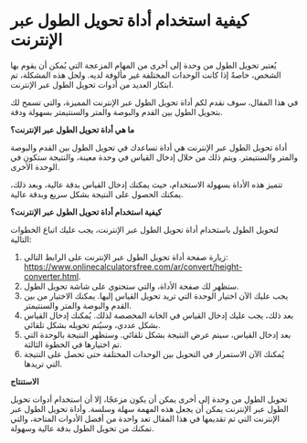 كيفية استخدام أداة تحويل الطول عبر الإنترنت
===========================================

يُعتبر تحويل الطول من وحدة إلى أخرى من المهام المزعجة التي يُمكن أن يقوم بها الشخص، خاصةً إذا كانت الوحدات المختلفة غير مألوفة لديه. ولحل هذه المشكلة، تم ابتكار العديد من أدوات تحويل الطول عبر الإنترنت.

في هذا المقال، سوف نقدم لكم أداة تحويل الطول عبر الإنترنت المميزة، والتي تسمح لك بتحويل الطول بين القدم والبوصة والمتر والسنتيمتر بسهولة ودقة.

**ما هي أداة تحويل الطول عبر الإنترنت؟**

أداة تحويل الطول عبر الإنترنت هي أداة تساعدك في تحويل الطول بين القدم والبوصة والمتر والسنتيمتر. ويتم ذلك من خلال إدخال القياس في وحدة معينة، والنتيجة ستكون في الوحدة الأخرى.

تتميز هذه الأداة بسهولة الاستخدام، حيث يمكنك إدخال القياس بدقة عالية، وبعد ذلك، يمكنك الحصول على النتيجة بشكل سريع وبدقة عالية.

**كيفية استخدام أداة تحويل الطول عبر الإنترنت؟**

لتحويل الطول باستخدام أداة تحويل الطول عبر الإنترنت، يجب عليك اتباع الخطوات التالية:

1. زيارة صفحة أداة تحويل الطول عبر الإنترنت على الرابط التالي: <https://www.onlinecalculatorsfree.com/ar/convert/height-converter.html>.
2. ستظهر لك صفحة الأداة، والتي ستحتوي على شاشة تحويل الطول.
3. يجب عليك الآن اختيار الوحدة التي تريد تحويل القياس إليها. يمكنك الاختيار من بين القدم والبوصة والمتر والسنتيمتر.
4. بعد ذلك، يجب عليك إدخال القياس في الخانة المخصصة لذلك. يُمكنك إدخال القياس بشكل عددي، وسيُتم تحويله بشكل تلقائي.
5. بعد إدخال القياس، سيتم عرض النتيجة بشكل تلقائي. وستظهر النتيجة بالوحدة التي تم اختيارها في الخطوة الثالثة.
6. يُمكنك الآن الاستمرار في التحويل بين الوحدات المختلفة حتى تحصل على النتيجة التي تريدها.

**الاستنتاج**

تحويل الطول من وحدة إلى أخرى يمكن أن يكون مزعجًا، إلا أن استخدام أدوات تحويل الطول عبر الإنترنت يمكن أن يجعل هذه المهمة سهلة وسلسة. وأداة تحويل الطول عبر الإنترنت التي تم تقديمها في هذا المقال تعد واحدة من أفضل الأدوات المتاحة، والتي تمكنك من تحويل الطول بدقة عالية وسهولة.